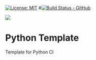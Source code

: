 [![License: MIT](https://img.shields.io/badge/License-MIT-yellow.svg)](https://opensource.org/licenses/MIT)
#[![Build Status - GitHub](https://github.com/adegenaar/pytemplate/workflows/python-app/badge.svg)](https://github.com/adegenaar/pytemplate/actions?query=workflow%3Apython-app)

![](https://github.com/adegenaar/PythonTemplate/workflows/.github/workflows/python-app.yml/badge.svg)

# Python Template 
Template for Python CI
